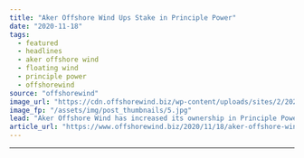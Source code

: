 ```yaml
---
title: "Aker Offshore Wind Ups Stake in Principle Power"
date: "2020-11-18"
tags: 
  - featured
  - headlines
  - aker offshore wind
  - floating wind
  - principle power
  - offshorewind
source: "offshorewind"
image_url: "https://cdn.offshorewind.biz/wp-content/uploads/sites/2/2020/11/18084530/Principle-Power_WindFloat-Atlantic-1024x768-1.jpg"
image_fp: "/assets/img/post_thumbnails/5.jpg"
lead: "Aker Offshore Wind has increased its ownership in Principle Power Inc from approximately 20"
article_url: "https://www.offshorewind.biz/2020/11/18/aker-offshore-wind-ups-stake-in-principle-power/"
---
```


---

